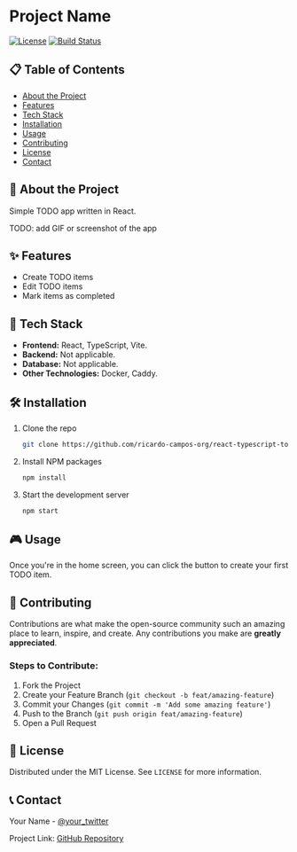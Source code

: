 # Project Name

[![License](https://img.shields.io/github/license/username/repo.svg)](LICENSE)
[![Build Status](https://img.shields.io/github/actions/workflow/status/username/repo/build.yml)](https://github.com/username/repo/actions)

## 📋 Table of Contents

- [About the Project](#about-the-project)
- [Features](#features)
- [Tech Stack](#tech-stack)
- [Installation](#installation)
- [Usage](#usage)
- [Contributing](#contributing)
- [License](#license)
- [Contact](#contact)

## 📝 About the Project

Simple TODO app written in React.

TODO: add GIF or screenshot of the app

## ✨ Features

- Create TODO items
- Edit TODO items
- Mark items as completed

## 🚀 Tech Stack

- **Frontend:** React, TypeScript, Vite.
- **Backend:** Not applicable.
- **Database:** Not applicable.
- **Other Technologies:** Docker, Caddy.

## 🛠 Installation

1. Clone the repo
   ```sh
   git clone https://github.com/ricardo-campos-org/react-typescript-todolist
   ```
2. Install NPM packages
   ```sh
   npm install
   ```
3. Start the development server
   ```sh
   npm start
   ```

## 🎮 Usage

Once you're in the home screen, you can click the button to create your first TODO item.

## 🤝 Contributing

Contributions are what make the open-source community such an amazing place to learn, inspire, and create. Any contributions you make are **greatly appreciated**.

### Steps to Contribute:

1. Fork the Project
2. Create your Feature Branch (`git checkout -b feat/amazing-feature`)
3. Commit your Changes (`git commit -m 'Add some amazing feature'`)
4. Push to the Branch (`git push origin feat/amazing-feature`)
5. Open a Pull Request

## 📄 License

Distributed under the MIT License. See `LICENSE` for more information.

## 📞 Contact

Your Name - [@your_twitter](https://twitter.com/RicardoMpcInc)

Project Link: [GitHub Repository](https://github.com/ricardo-campos-org/react-typescript-todolist)

